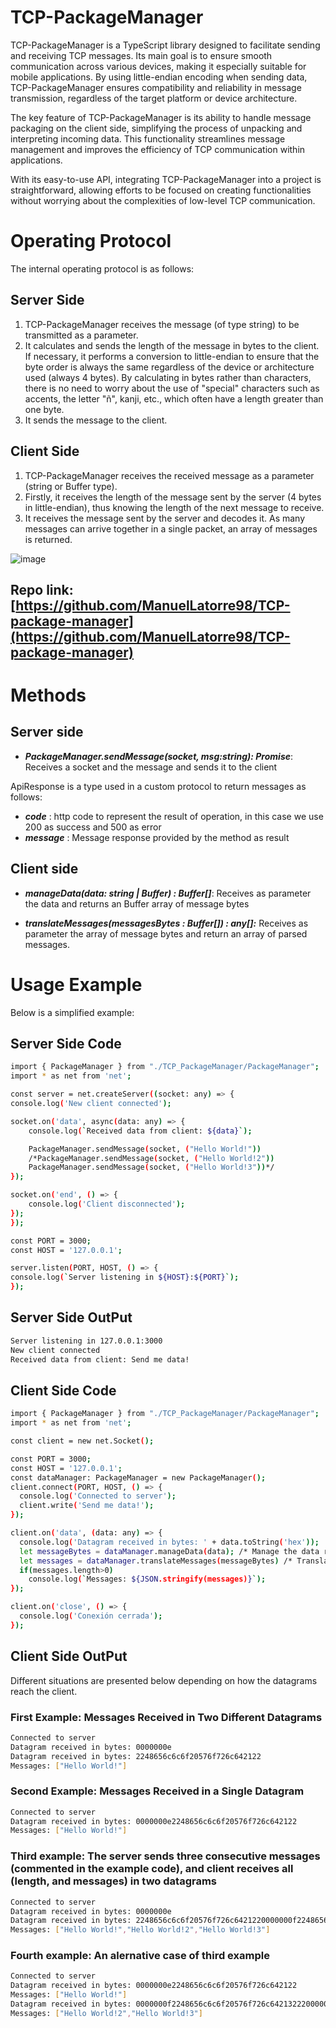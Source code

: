# TCP-PackageManager

TCP-PackageManager is a TypeScript library designed to facilitate sending and receiving TCP messages. Its main goal is to ensure smooth communication across various devices, making it especially suitable for mobile applications. By using little-endian encoding when sending data, TCP-PackageManager ensures compatibility and reliability in message transmission, regardless of the target platform or device architecture.

The key feature of TCP-PackageManager is its ability to handle message packaging on the client side, simplifying the process of unpacking and interpreting incoming data. This functionality streamlines message management and improves the efficiency of TCP communication within applications.

With its easy-to-use API, integrating TCP-PackageManager into a project is straightforward, allowing efforts to be focused on creating functionalities without worrying about the complexities of low-level TCP communication.

# Operating Protocol
The internal operating protocol is as follows:

## Server Side
1. TCP-PackageManager receives the message (of type string) to be transmitted as a parameter.
2. It calculates and sends the length of the message in bytes to the client. If necessary, it performs a conversion to little-endian to ensure that the byte order is always the same regardless of the device or architecture used (always 4 bytes). By calculating in bytes rather than characters, there is no need to worry about the use of "special" characters such as accents, the letter "ñ", kanji, etc., which often have a length greater than one byte.
3. It sends the message to the client.

## Client Side
1. TCP-PackageManager receives the received message as a parameter (string or Buffer type).
2. Firstly, it receives the length of the message sent by the server (4 bytes in little-endian), thus knowing the length of the next message to receive.
3. It receives the message sent by the server and decodes it. As many messages can arrive together in a single packet, an array of messages is returned.


![image](https://github.com/ManuelLatorre98/TCP-package-manager/assets/71223620/f9e3facf-1d62-49aa-9475-5039180c2fc5)

## Repo link: [https://github.com/ManuelLatorre98/TCP-package-manager](https://github.com/ManuelLatorre98/TCP-package-manager)
# Methods
## Server side
* ***PackageManager.sendMessage(socket, msg:string): Promise<ApiResponse>***: Receives a socket and the message and sends it to the client

ApiResponse is a type used in a custom protocol to return messages as follows:
* ***code*** : http code to represent the result of operation, in this case we use 200 as success and 500 as error
* ***message*** : Message response provided by the method as result
## Client side

* ***manageData(data: string | Buffer) : Buffer[]***: Receives as parameter the data and returns an Buffer array of message bytes

* ***translateMessages(messagesBytes : Buffer[]) : any[]:*** Receives as parameter the array of message bytes and return an array of parsed messages.
# Usage Example
Below is a simplified example:

## Server Side Code
```bash
import { PackageManager } from "./TCP_PackageManager/PackageManager";
import * as net from 'net';

const server = net.createServer((socket: any) => {
console.log('New client connected');

socket.on('data', async(data: any) => {
    console.log(`Received data from client: ${data}`);

    PackageManager.sendMessage(socket, ("Hello World!"))
    /*PackageManager.sendMessage(socket, ("Hello World!2"))
    PackageManager.sendMessage(socket, ("Hello World!3"))*/
});

socket.on('end', () => {
    console.log('Client disconnected');
});
});

const PORT = 3000;
const HOST = '127.0.0.1';

server.listen(PORT, HOST, () => {
console.log(`Server listening in ${HOST}:${PORT}`);
});
```
## Server Side OutPut
```bash
Server listening in 127.0.0.1:3000
New client connected
Received data from client: Send me data!
```

## Client Side Code
```bash
import { PackageManager } from "./TCP_PackageManager/PackageManager";
import * as net from 'net';

const client = new net.Socket();

const PORT = 3000;
const HOST = '127.0.0.1';
const dataManager: PackageManager = new PackageManager();
client.connect(PORT, HOST, () => {
  console.log('Connected to server');
  client.write('Send me data!');
});

client.on('data', (data: any) => {
  console.log('Datagram received in bytes: ' + data.toString('hex'));
  let messageBytes = dataManager.manageData(data); /* Manage the data received and get and array of messages */
  let messages = dataManager.translateMessages(messageBytes) /* Translates the array of message bytes into an array of parsed messages. */
  if(messages.length>0)
    console.log(`Messages: ${JSON.stringify(messages)}`);
});

client.on('close', () => {
  console.log('Conexión cerrada');
});
```
## Client Side OutPut
Different situations are presented below depending on how the datagrams reach the client.
### First Example: Messages Received in Two Different Datagrams
```bash
Connected to server
Datagram received in bytes: 0000000e
Datagram received in bytes: 2248656c6c6f20576f726c642122
Messages: ["Hello World!"]
```

### Second Example: Messages Received in a Single Datagram
```bash
Connected to server
Datagram received in bytes: 0000000e2248656c6c6f20576f726c642122
Messages: ["Hello World!"]
```

### Third example: The server sends three consecutive messages (commented in the example code), and client receives all (length, and messages) in two datagrams
```bash
Connected to server
Datagram received in bytes: 0000000e
Datagram received in bytes: 2248656c6c6f20576f726c6421220000000f2248656c6c6f20576f726c642132220000000f2248656c6c6f20576f726c64213322
Messages: ["Hello World!","Hello World!2","Hello World!3"]
```

### Fourth example: An alernative case of third example
```bash
Connected to server
Datagram received in bytes: 0000000e2248656c6c6f20576f726c642122
Messages: ["Hello World!"]
Datagram received in bytes: 0000000f2248656c6c6f20576f726c642132220000000f2248656c6c6f20576f726c64213322
Messages: ["Hello World!2","Hello World!3"]
```
